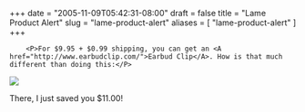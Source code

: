 +++
date = "2005-11-09T05:42:31-08:00"
draft = false
title = "Lame Product Alert"
slug = "lame-product-alert"
aliases = [
	"lame-product-alert"
]
+++

        <P>For $9.95 + $0.99 shipping, you can get an <A href="http://www.earbudclip.com/">Earbud Clip</A>. How is that much different than doing this:</P>
<P><IMG src="http://markpit.com/blog/binary/ipod.png" border=0></P>
<P>There, I just saved you $11.00!</P>
      